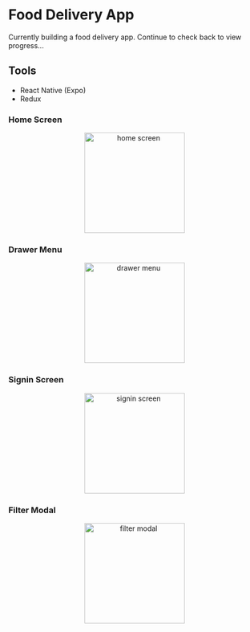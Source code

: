 # Food Delivery App

Currently building a food delivery app. Continue to check back to view progress...

## Tools
- React Native (Expo)
- Redux

### Home Screen
<p align='center'>
<img src='https://user-images.githubusercontent.com/66972059/184838463-e6641c02-3be5-4943-9e0e-6366a5da686a.png' alt='home screen' width=200 />
</p>

### Drawer Menu
<p align='center'>
<img src='https://user-images.githubusercontent.com/66972059/184840396-41e45782-7f69-426d-a791-3faf609cba33.png' alt='drawer menu' width=200 />
</p>

### Signin Screen
<p align='center'>
<img src='https://user-images.githubusercontent.com/66972059/184840561-4db5279f-8aa1-467d-9aaa-0a6f59cc78f1.png' alt='signin screen' width=200 />
</p>

### Filter Modal
<p align='center'>
<img src='https://user-images.githubusercontent.com/66972059/184840964-9374f26c-bac0-468a-bcec-a38b0c1c82c4.png' alt='filter modal' width=200 />
</p>
